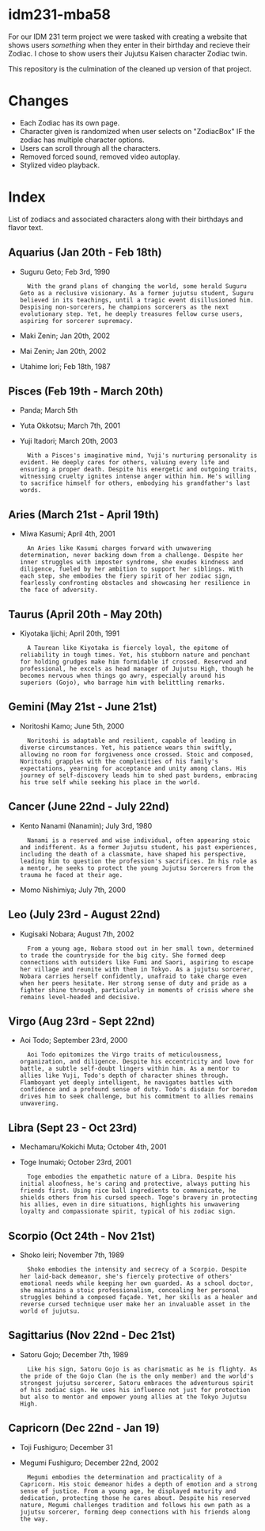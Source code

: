 # idm231-mba58

For our IDM 231 term project we were tasked with creating a website that shows users *something* when they enter in their birthday and recieve their Zodiac. I chose to show users their Jujutsu Kaisen character Zodiac twin. 

This repository is the culmination of the cleaned up version of that project.

# Changes 

- Each Zodiac has its own page. 
- Character given is randomized when user selects on "ZodiacBox" IF the zodiac has multiple character options. 
- Users can scroll through all the characters. 
- Removed forced sound, removed video autoplay. 
- Stylized video playback. 

# Index
List of zodiacs and associated characters along with their birthdays and flavor text. 

## Aquarius (Jan 20th - Feb 18th)
- Suguru Geto; Feb 3rd, 1990

        With the grand plans of changing the world, some herald Suguru Geto as a reclusive visionary. As a former jujutsu student, Suguru believed in its teachings, until a tragic event disillusioned him. Despising non-sorcerers, he champions sorcerers as the next evolutionary step. Yet, he deeply treasures fellow curse users, aspiring for sorcerer supremacy.

- Maki Zenin; Jan 20th, 2002
- Mai Zenin; Jan 20th, 2002 
- Utahime Iori; Feb 18th, 1987

## Pisces (Feb 19th - March 20th)
- Panda; March 5th
- Yuta Okkotsu; March 7th, 2001 
- Yuji Itadori; March 20th, 2003

        With a Pisces's imaginative mind, Yuji's nurturing personality is evident. He deeply cares for others, valuing every life and ensuring a proper death. Despite his energetic and outgoing traits, witnessing cruelty ignites intense anger within him. He's willing to sacrifice himself for others, embodying his grandfather's last words.

## Aries (March 21st - April 19th)
- Miwa Kasumi; April 4th, 2001

        An Aries like Kasumi charges forward with unwavering determination, never backing down from a challenge. Despite her inner struggles with imposter syndrome, she exudes kindness and diligence, fueled by her ambition to support her siblings. With each step, she embodies the fiery spirit of her zodiac sign, fearlessly confronting obstacles and showcasing her resilience in the face of adversity.

## Taurus (April 20th - May 20th)
- Kiyotaka Ijichi; April 20th, 1991

        A Taurean like Kiyotaka is fiercely loyal, the epitome of reliability in tough times. Yet, his stubborn nature and penchant for holding grudges make him formidable if crossed. Reserved and professional, he excels as head manager of Jujutsu High, though he becomes nervous when things go awry, especially around his superiors (Gojo), who barrage him with belittling remarks.

## Gemini (May 21st - June 21st)
- Noritoshi Kamo; June 5th, 2000

        Noritoshi is adaptable and resilient, capable of leading in diverse circumstances. Yet, his patience wears thin swiftly, allowing no room for forgiveness once crossed. Stoic and composed, Noritoshi grapples with the complexities of his family's expectations, yearning for acceptance and unity among clans. His journey of self-discovery leads him to shed past burdens, embracing his true self while seeking his place in the world.

## Cancer (June 22nd - July 22nd)
- Kento Nanami (Nanamin); July 3rd, 1980 

        Nanami is a reserved and wise individual, often appearing stoic and indifferent. As a former Jujutsu student, his past experiences, including the death of a classmate, have shaped his perspective, leading him to question the profession's sacrifices. In his role as a mentor, he seeks to protect the young Jujutsu Sorcerers from the trauma he faced at their age. 

- Momo Nishimiya; July 7th, 2000

## Leo (July 23rd - August 22nd)
- Kugisaki Nobara; August 7th, 2002

        From a young age, Nobara stood out in her small town, determined to trade the countryside for the big city. She formed deep connections with outsiders like Fumi and Saori, aspiring to escape her village and reunite with them in Tokyo. As a jujutsu sorcerer, Nobara carries herself confidently, unafraid to take charge even when her peers hesitate. Her strong sense of duty and pride as a fighter shine through, particularly in moments of crisis where she remains level-headed and decisive.

## Virgo (Aug 23rd - Sept 22nd)
- Aoi Todo; September 23rd, 2000

        Aoi Todo epitomizes the Virgo traits of meticulousness, organization, and diligence. Despite his eccentricity and love for battle, a subtle self-doubt lingers within him. As a mentor to allies like Yuji, Todo's depth of character shines through. Flamboyant yet deeply intelligent, he navigates battles with confidence and a profound sense of duty. Todo's disdain for boredom drives him to seek challenge, but his commitment to allies remains unwavering.   

## Libra (Sept 23 - Oct 23rd)
- Mechamaru/Kokichi Muta; October 4th, 2001
- Toge Inumaki; October 23rd, 2001 

        Toge embodies the empathetic nature of a Libra. Despite his initial aloofness, he's caring and protective, always putting his friends first. Using rice ball ingredients to communicate, he shields others from his cursed speech. Toge's bravery in protecting his allies, even in dire situations, highlights his unwavering loyalty and compassionate spirit, typical of his zodiac sign.

## Scorpio (Oct 24th - Nov 21st)
- Shoko Ieiri; November 7th, 1989

        Shoko embodies the intensity and secrecy of a Scorpio. Despite her laid-back demeanor, she's fiercely protective of others' emotional needs while keeping her own guarded. As a school doctor, she maintains a stoic professionalism, concealing her personal struggles behind a composed façade. Yet, her skills as a healer and reverse cursed technique user make her an invaluable asset in the world of jujutsu.

## Sagittarius (Nov 22nd - Dec 21st)
- Satoru Gojo; December 7th, 1989

        Like his sign, Satoru Gojo is as charismatic as he is flighty. As the pride of the Gojo Clan (he is the only member) and the world's strongest jujutsu sorcerer, Satoru embraces the adventurous spirit of his zodiac sign. He uses his influence not just for protection but also to mentor and empower young allies at the Tokyo Jujutsu High.

## Capricorn (Dec 22nd - Jan 19)
- Toji Fushiguro; December 31
- Megumi Fushiguro; December 22nd, 2002

        Megumi embodies the determination and practicality of a Capricorn. His stoic demeanor hides a depth of emotion and a strong sense of justice. From a young age, he displayed maturity and dedication, protecting those he cares about. Despite his reserved nature, Megumi challenges tradition and follows his own path as a jujutsu sorcerer, forming deep connections with his friends along the way.
